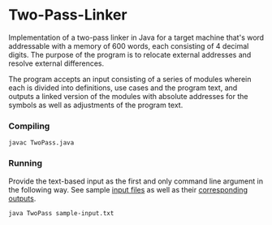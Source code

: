 Two-Pass-Linker
===============

Implementation of a two-pass linker in Java for a target machine that's word addressable with a memory of 600 words, each consisting of 4 decimal digits. The purpose of the program is to relocate external addresses and resolve external differences.

The program accepts an input consisting of a series of modules wherein each is divided into definitions, use cases and the program text, and outputs a linked version of the modules with absolute addresses for the symbols as well as adjustments of the program text.

### Compiling
```
javac TwoPass.java
```

### Running
Provide the text-based input as the first and only command line argument in the following way. See sample [input files](inputs/) as well as their [corresponding outputs](outputs/).
```
java TwoPass sample-input.txt
```



